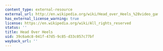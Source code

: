 ```yaml
---
content_type: external-resource
external_url: http://en.wikipedia.org/wiki/Head_over_Heels_%28video_game%29
has_external_license_warning: true
license: https://en.wikipedia.org/wiki/All_rights_reserved
status: ''
title: Head Over Heels
uid: 39c6a4c8-041f-47d5-9c85-d33c057c77bf
wayback_url: ''
---
```


